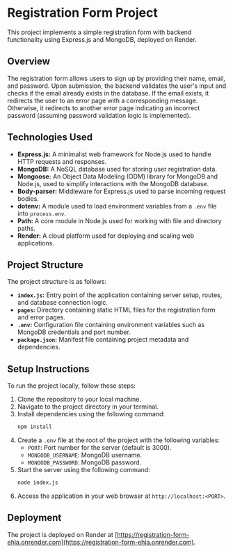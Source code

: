 # Registration Form Project

This project implements a simple registration form with backend functionality using Express.js and MongoDB, deployed on Render.

## Overview

The registration form allows users to sign up by providing their name, email, and password. Upon submission, the backend validates the user's input and checks if the email already exists in the database. If the email exists, it redirects the user to an error page with a corresponding message. Otherwise, it redirects to another error page indicating an incorrect password (assuming password validation logic is implemented).

## Technologies Used

- **Express.js:** A minimalist web framework for Node.js used to handle HTTP requests and responses.
- **MongoDB:** A NoSQL database used for storing user registration data.
- **Mongoose:** An Object Data Modeling (ODM) library for MongoDB and Node.js, used to simplify interactions with the MongoDB database.
- **Body-parser:** Middleware for Express.js used to parse incoming request bodies.
- **dotenv:** A module used to load environment variables from a `.env` file into `process.env`.
- **Path:** A core module in Node.js used for working with file and directory paths.
- **Render:** A cloud platform used for deploying and scaling web applications.

## Project Structure

The project structure is as follows:

- **`index.js`:** Entry point of the application containing server setup, routes, and database connection logic.
- **`pages`:** Directory containing static HTML files for the registration form and error pages.
- **`.env`:** Configuration file containing environment variables such as MongoDB credentials and port number.
- **`package.json`:** Manifest file containing project metadata and dependencies.

## Setup Instructions

To run the project locally, follow these steps:

1. Clone the repository to your local machine.
2. Navigate to the project directory in your terminal.
3. Install dependencies using the following command:
    ```bash
    npm install
    ```
4. Create a `.env` file at the root of the project with the following variables:
    - `PORT`: Port number for the server (default is 3000).
    - `MONGODB_USERNAME`: MongoDB username.
    - `MONGODB_PASSWORD`: MongoDB password.
5. Start the server using the following command:
    ```bash
    node index.js
    ```
6. Access the application in your web browser at `http://localhost:<PORT>`.

## Deployment

The project is deployed on Render at [https://registration-form-ehla.onrender.com](https://registration-form-ehla.onrender.com).
